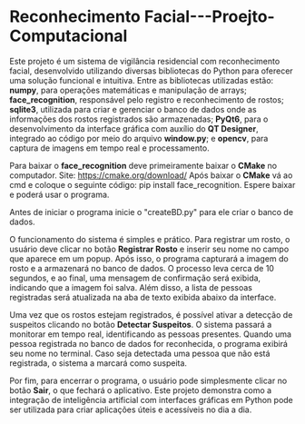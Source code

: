 # Reconhecimento Facial---Proejto-Computacional
Este projeto é um sistema de vigilância residencial com reconhecimento facial, desenvolvido utilizando diversas bibliotecas do Python para oferecer uma solução funcional e intuitiva. Entre as bibliotecas utilizadas estão: **numpy**, para operações matemáticas e manipulação de arrays; **face_recognition**, responsável pelo registro e reconhecimento de rostos; **sqlite3**, utilizada para criar e gerenciar o banco de dados onde as informações dos rostos registrados são armazenadas; **PyQt6**, para o desenvolvimento da interface gráfica com auxílio do **QT Designer**, integrado ao código por meio do arquivo **window.py**; e **opencv**, para captura de imagens em tempo real e processamento.

Para baixar o **face_recognition** deve primeiramente baixar o **CMake** no computador. Site: https://cmake.org/download/
Após baixar o **CMake** vá ao cmd e coloque o seguinte código: pip install face_recognition. Espere baixar e poderá usar o programa.

Antes de iniciar o programa inicie o "createBD.py" para ele criar o banco de dados.

O funcionamento do sistema é simples e prático. Para registrar um rosto, o usuário deve clicar no botão **Registrar Rosto** e inserir seu nome no campo que aparece em um popup. Após isso, o programa capturará a imagem do rosto e a armazenará no banco de dados. O processo leva cerca de 10 segundos, e ao final, uma mensagem de confirmação será exibida, indicando que a imagem foi salva. Além disso, a lista de pessoas registradas será atualizada na aba de texto exibida abaixo da interface.

Uma vez que os rostos estejam registrados, é possível ativar a detecção de suspeitos clicando no botão **Detectar Suspeitos**. O sistema passará a monitorar em tempo real, identificando as pessoas presentes. Quando uma pessoa registrada no banco de dados for reconhecida, o programa exibirá seu nome no terminal. Caso seja detectada uma pessoa que não está registrada, o sistema a marcará como suspeita.

Por fim, para encerrar o programa, o usuário pode simplesmente clicar no botão **Sair**, o que fechará o aplicativo. Este projeto demonstra como a integração de inteligência artificial com interfaces gráficas em Python pode ser utilizada para criar aplicações úteis e acessíveis no dia a dia.

